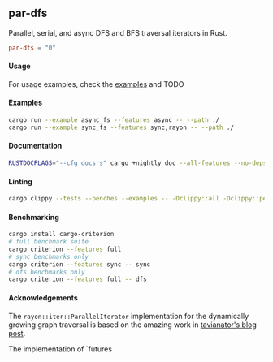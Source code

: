 ## par-dfs

Parallel, serial, and async DFS and BFS traversal iterators in Rust.

```toml
par-dfs = "0"
```

#### Usage
For usage examples, check the [examples](https://github.com/romnn/par-dfs/tree/main/examples) and TODO

#### Examples

```bash
cargo run --example async_fs --features async -- --path ./
cargo run --example sync_fs --features sync,rayon -- --path ./
```

#### Documentation
```bash
RUSTDOCFLAGS="--cfg docsrs" cargo +nightly doc --all-features --no-deps
```

#### Linting

```bash
cargo clippy --tests --benches --examples -- -Dclippy::all -Dclippy::pedantic
```

#### Benchmarking

```bash
cargo install cargo-criterion
# full benchmark suite
cargo criterion --features full
# sync benchmarks only
cargo criterion --features sync -- sync
# dfs benchmarks only
cargo criterion --features full -- dfs
```

#### Acknowledgements

The `rayon::iter::ParallelIterator` implementation for the dynamically growing graph traversal is based on the amazing work in [tavianator's blog post](https://tavianator.com/2022/parallel_graph_search.html).

The implementation of `futures
